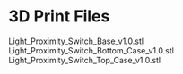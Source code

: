 # 3D Print Files
Light_Proximity_Switch_Base_v1.0.stl
Light_Proximity_Switch_Bottom_Case_v1.0.stl
Light_Proximity_Switch_Top_Case_v1.0.stl
